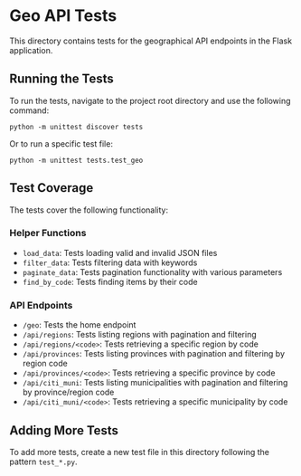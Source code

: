 # Geo API Tests

This directory contains tests for the geographical API endpoints in the Flask application.

## Running the Tests

To run the tests, navigate to the project root directory and use the following command:

```
python -m unittest discover tests
```

Or to run a specific test file:

```
python -m unittest tests.test_geo
```

## Test Coverage

The tests cover the following functionality:

### Helper Functions
- `load_data`: Tests loading valid and invalid JSON files
- `filter_data`: Tests filtering data with keywords
- `paginate_data`: Tests pagination functionality with various parameters
- `find_by_code`: Tests finding items by their code

### API Endpoints
- `/geo`: Tests the home endpoint
- `/api/regions`: Tests listing regions with pagination and filtering
- `/api/regions/<code>`: Tests retrieving a specific region by code
- `/api/provinces`: Tests listing provinces with pagination and filtering by region code
- `/api/provinces/<code>`: Tests retrieving a specific province by code
- `/api/citi_muni`: Tests listing municipalities with pagination and filtering by province/region code
- `/api/citi_muni/<code>`: Tests retrieving a specific municipality by code

## Adding More Tests

To add more tests, create a new test file in this directory following the pattern `test_*.py`.